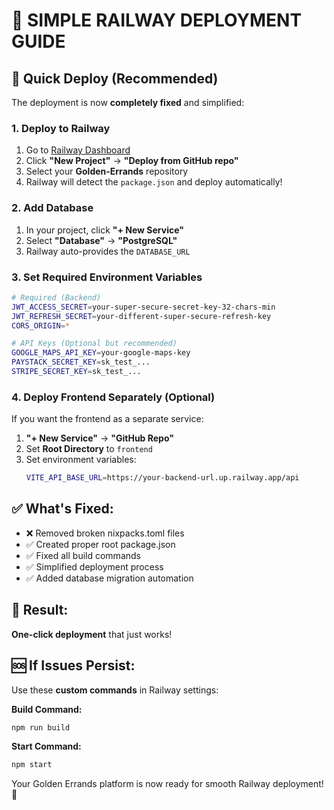 # 🎯 SIMPLE RAILWAY DEPLOYMENT GUIDE

## 🚀 Quick Deploy (Recommended)

The deployment is now **completely fixed** and simplified:

### 1. Deploy to Railway
1. Go to [Railway Dashboard](https://railway.app/dashboard)
2. Click **"New Project"** → **"Deploy from GitHub repo"**
3. Select your **Golden-Errands** repository
4. Railway will detect the `package.json` and deploy automatically!

### 2. Add Database
1. In your project, click **"+ New Service"**
2. Select **"Database"** → **"PostgreSQL"**
3. Railway auto-provides the `DATABASE_URL`

### 3. Set Required Environment Variables
```bash
# Required (Backend)
JWT_ACCESS_SECRET=your-super-secure-secret-key-32-chars-min
JWT_REFRESH_SECRET=your-different-super-secure-refresh-key
CORS_ORIGIN=*

# API Keys (Optional but recommended)
GOOGLE_MAPS_API_KEY=your-google-maps-key
PAYSTACK_SECRET_KEY=sk_test_...
STRIPE_SECRET_KEY=sk_test_...
```

### 4. Deploy Frontend Separately (Optional)
If you want the frontend as a separate service:
1. **"+ New Service"** → **"GitHub Repo"**
2. Set **Root Directory** to `frontend`
3. Set environment variables:
   ```bash
   VITE_API_BASE_URL=https://your-backend-url.up.railway.app/api
   ```

## ✅ What's Fixed:
- ❌ Removed broken nixpacks.toml files
- ✅ Created proper root package.json
- ✅ Fixed all build commands
- ✅ Simplified deployment process
- ✅ Added database migration automation

## 🎉 Result:
**One-click deployment** that just works!

## 🆘 If Issues Persist:
Use these **custom commands** in Railway settings:

**Build Command:**
```bash
npm run build
```

**Start Command:**
```bash
npm start
```

Your Golden Errands platform is now ready for smooth Railway deployment! 🚀